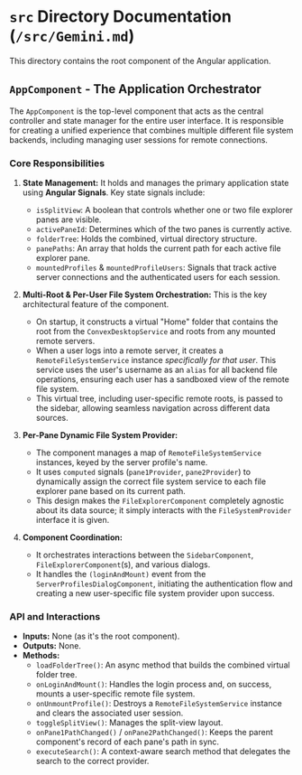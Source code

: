 # `src` Directory Documentation (`/src/Gemini.md`)

This directory contains the root component of the Angular application.

## `AppComponent` - The Application Orchestrator

The `AppComponent` is the top-level component that acts as the central controller and state manager for the entire user interface. It is responsible for creating a unified experience that combines multiple different file system backends, including managing user sessions for remote connections.

### Core Responsibilities

1.  **State Management:** It holds and manages the primary application state using **Angular Signals**. Key state signals include:
    -   `isSplitView`: A boolean that controls whether one or two file explorer panes are visible.
    -   `activePaneId`: Determines which of the two panes is currently active.
    -   `folderTree`: Holds the combined, virtual directory structure.
    -   `panePaths`: An array that holds the current path for each active file explorer pane.
    -   `mountedProfiles` & `mountedProfileUsers`: Signals that track active server connections and the authenticated users for each session.

2.  **Multi-Root & Per-User File System Orchestration:** This is the key architectural feature of the component.
    -   On startup, it constructs a virtual "Home" folder that contains the root from the `ConvexDesktopService` and roots from any mounted remote servers.
    -   When a user logs into a remote server, it creates a `RemoteFileSystemService` instance *specifically for that user*. This service uses the user's username as an `alias` for all backend file operations, ensuring each user has a sandboxed view of the remote file system.
    -   This virtual tree, including user-specific remote roots, is passed to the sidebar, allowing seamless navigation across different data sources.

3.  **Per-Pane Dynamic File System Provider:**
    -   The component manages a map of `RemoteFileSystemService` instances, keyed by the server profile's name.
    -   It uses `computed` signals (`pane1Provider`, `pane2Provider`) to dynamically assign the correct file system service to each file explorer pane based on its current path.
    -   This design makes the `FileExplorerComponent` completely agnostic about its data source; it simply interacts with the `FileSystemProvider` interface it is given.

4.  **Component Coordination:**
    -   It orchestrates interactions between the `SidebarComponent`, `FileExplorerComponent`(s), and various dialogs.
    -   It handles the `(loginAndMount)` event from the `ServerProfilesDialogComponent`, initiating the authentication flow and creating a new user-specific file system provider upon success.

### API and Interactions

-   **Inputs:** None (as it's the root component).
-   **Outputs:** None.
-   **Methods:**
    -   `loadFolderTree()`: An async method that builds the combined virtual folder tree.
    -   `onLoginAndMount()`: Handles the login process and, on success, mounts a user-specific remote file system.
    -   `onUnmountProfile()`: Destroys a `RemoteFileSystemService` instance and clears the associated user session.
    -   `toggleSplitView()`: Manages the split-view layout.
    -   `onPane1PathChanged()` / `onPane2PathChanged()`: Keeps the parent component's record of each pane's path in sync.
    -   `executeSearch()`: A context-aware search method that delegates the search to the correct provider.